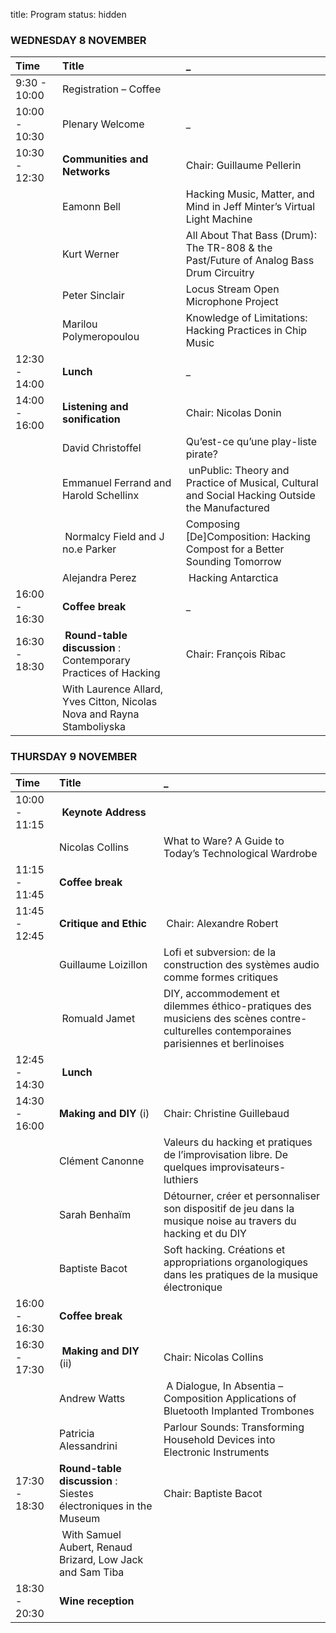 title: Program
status: hidden

### WEDNESDAY 8 NOVEMBER

| Time | Title | _
|:-- |:-- |:--
| 9:30 - 10:00 | Registration – Coffee |
| 10:00 - 10:30 | Plenary Welcome | _
| 10:30 - 12:30 | **Communities and Networks** | Chair: Guillaume Pellerin
|  | Eamonn Bell | Hacking Music, Matter, and Mind in Jeff Minter’s Virtual Light Machine
|  | Kurt Werner | All About That Bass (Drum): The TR-808 & the Past/Future of Analog Bass Drum Circuitry
|  | Peter Sinclair | Locus Stream Open Microphone Project
|  | Marilou Polymeropoulou | Knowledge of Limitations: Hacking Practices in Chip Music
| 12:30 - 14:00 | **Lunch** | _
| 14:00 - 16:00 | **Listening and sonification** | Chair: Nicolas Donin
|  | David Christoffel | Qu’est-ce qu’une play-liste pirate?
|  | Emmanuel Ferrand and Harold Schellinx | unPublic: Theory and Practice of Musical, Cultural and Social Hacking Outside the Manufactured
|  | Normalcy Field and J no.e Parker | Composing [De]Composition: Hacking Compost for a Better Sounding Tomorrow
|  | Alejandra Perez | Hacking Antarctica
| 16:00 - 16:30 | **Coffee break** | _
| 16:30 - 18:30 | **Round-table discussion** : Contemporary Practices of Hacking | Chair: François Ribac
|  | With Laurence Allard, Yves Citton, Nicolas Nova and Rayna Stamboliyska


### THURSDAY 9 NOVEMBER

| Time | Title | _
|:-- |:-- |:--
| 10:00 - 11:15 | **Keynote Address** |
|  | Nicolas Collins | What to Ware? A Guide to Today’s Technological Wardrobe
| 11:15 - 11:45 | **Coffee break** |
| 11:45 - 12:45 | **Critique and Ethic** | Chair: Alexandre Robert
|  | Guillaume Loizillon | Lofi et subversion: de la construction des systèmes audio comme formes critiques
|  | Romuald Jamet | DIY, accommodement et dilemmes éthico-pratiques des musiciens des scènes contre-culturelles contemporaines parisiennes et berlinoises | face aux technologies musicales
| 12:45 - 14:30 | **Lunch** |
| 14:30 - 16:00 | **Making and DIY** (i) | Chair: Christine Guillebaud
|  | Clément Canonne | Valeurs du hacking et pratiques de l’improvisation libre. De quelques improvisateurs-luthiers
|  | Sarah Benhaïm | Détourner, créer et personnaliser son dispositif de jeu dans la musique noise au travers du hacking et du DIY
|  | Baptiste Bacot | Soft hacking. Créations et appropriations organologiques dans les pratiques de la musique électronique
| 16:00 - 16:30 | **Coffee break** |
| 16:30 - 17:30 | **Making and DIY** (ii) | Chair: Nicolas Collins
|  | Andrew Watts | A Dialogue, In Absentia – Composition Applications of Bluetooth Implanted Trombones
|  | Patricia Alessandrini | Parlour Sounds: Transforming Household Devices into Electronic Instruments
| 17:30 - 18:30 | **Round-table discussion** :  Siestes électroniques in the Museum | Chair: Baptiste Bacot
|   | With Samuel Aubert, Renaud Brizard, Low Jack and Sam Tiba
| 18:30 - 20:30 | **Wine reception** |
